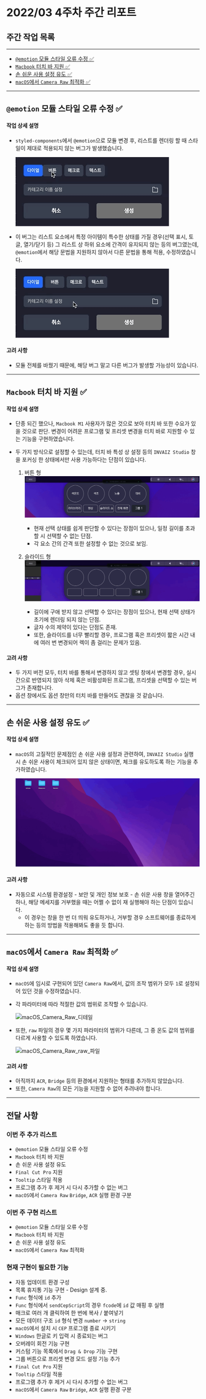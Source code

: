 # 2022/03 4주차 주간 리포트

## 주간 작업 목록

---

- [`@emotion` 모듈 스타일 오류 수정 ✅](#emotion-모듈-스타일-오류-수정-)
- [`Macbook` 터치 바 지원 ✅](#macbook-터치-바-지원-)
- [손 쉬운 사용 설정 유도 ✅](#손-쉬운-사용-설정-유도-)
- [`macOS`에서 `Camera Raw` 최적화 ✅](#macos에서-camera-raw-최적화-)

---

## `@emotion` 모듈 스타일 오류 수정 ✅

#### 작업 상세 설명

- `styled-components`에서 `@emotion`으로 모듈 변경 후, 리스트를 렌더링 할 때 스타일이 제대로 적용되지 않는 버그가 발생했습니다.

  ![리스트_스타일_버그](./assets/리스트_스타일_버그.gif)

- 이 버그는 리스트 요소에서 특정 아이템이 특수한 상태를 가질 경우(선택 표시, 토글, 열기/닫기 등) 그 리스트 상 하위 요소에 간격이 유지되지 않는 등의 버그였는데, `@emotion`에서 해당 문법을 지원하지 않아서 다른 문법을 통해 적용, 수정하였습니다.

  ![리스트_스타일_버그_수정](./assets/리스트_스타일_버그_수정.gif)

#### 고려 사항

- 모듈 전체를 바꿨기 때문에, 해당 버그 말고 다른 버그가 발생할 가능성이 있습니다.

---

## `Macbook` 터치 바 지원 ✅

#### 작업 상세 설명

- 단종 되긴 했으나, `Macbook M1` 사용자가 많은 것으로 보아 터치 바 또한 수요가 있을 것으로 판단. 변경이 어려운 프로그램 및 프리셋 변경을 터치 바로 지원할 수 있는 기능을 구현하였습니다.
- 두 가지 방식으로 설정할 수 있는데, 터치 바 특성 상 설정 등의 `INVAIZ Studio` 창을 포커싱 한 상태에서만 사용 가능하다는 단점이 있습니다.

  1. 버튼 형
     ![터치_바_버튼형](./assets/터치_바_버튼형.gif)

     - 현재 선택 상태를 쉽게 판단할 수 있다는 장점이 있으나, 일정 길이를 초과할 시 선택할 수 없는 단점.
     - 각 요소 간의 간격 또한 설정할 수 없는 것으로 보임.

  2. 슬라이드 형
     ![터치_바_슬라이드형](./assets/터치_바_슬라이드형.gif)

     - 길이에 구애 받지 않고 선택할 수 있다는 장점이 있으나, 현재 선택 상태가 초기에 렌더링 되지 않는 단점.
     - 글자 수의 제약이 있다는 단점도 존재.
     - 또한, 슬라이드를 너무 빨리할 경우, 프로그램 혹은 프리셋이 짧은 시간 내에 여러 번 변경되어 렉이 좀 걸리는 문제가 있음.

#### 고려 사항

- 두 가지 버전 모두, 터치 바를 통해서 변경하지 않고 셋팅 창에서 변경할 경우, 실시간으로 반영되지 않아 삭제 혹은 비활성화된 프로그램, 프리셋을 선택할 수 있는 버그가 존재합니다.
- 옵션 창에서도 옵션 창만의 터치 바를 만들어도 괜찮을 것 같습니다.

---

## 손 쉬운 사용 설정 유도 ✅

#### 작업 상세 설명

- `macOS`의 고질적인 문제점인 손 쉬운 사용 설정과 관련하여, `INVAIZ Studio` 실행 시 손 쉬운 사용이 체크되어 있지 않은 상태이면, 체크를 유도하도록 하는 기능을 추가하였습니다.

  ![손_쉬운_사용_유도](./assets/손_쉬운_사용_유도.gif)

#### 고려 사항

- 자동으로 시스템 환경설정 - 보안 및 개인 정보 보호 - 손 쉬운 사용 창을 열어주긴 하나, 해당 메세지를 거부했을 때는 어쩔 수 없이 재 실행해야 하는 단점이 있습니다.
  - 이 경우는 창을 한 번 더 띄워 유도하거나, 거부할 경우 소프트웨어를 종료하게 하는 등의 방법을 적용해봐도 좋을 듯 합니다.

---

## `macOS`에서 `Camera Raw` 최적화 ✅

#### 작업 상세 설명

- `macOS`에 임시로 구현되어 있던 `Camera Raw`에서, 값의 조작 범위가 모두 `1`로 설정되어 있던 것을 수정하였습니다.
- 각 파라미터에 따라 적절한 값의 범위로 조작할 수 있습니다.

  ![macOS_Camera_Raw_디테일](./assets/macOS_Camera_Raw_디테일.gif)

- 또한, `raw` 파일의 경우 몇 가지 파라미터의 범위가 다른데, 그 중 온도 값의 범위를 다르게 사용할 수 있도록 하였습니다.

  ![macOS_Camera_Raw_raw_파일](./assets/macOS_Camera_Raw_raw_파일.gif)

#### 고려 사항

- 아직까지 `ACR`, `Bridge` 등의 환경에서 지원하는 형태를 추가하지 않았습니다.
- 또한, `Camera Raw`의 모든 기능을 지원할 수 없어 추려내야 합니다.

---

## 전달 사항

### 이번 주 추가 리스트

- `@emotion` 모듈 스타일 오류 수정
- `Macbook` 터치 바 지원
- 손 쉬운 사용 설정 유도
- `Final Cut Pro` 지원
- `Tooltip` 스타일 적용
- 프로그램 추가 후 제거 시 다시 추가할 수 없는 버그
- `macOS`에서 `Camera Raw` `Bridge`, `ACR` 실행 환경 구분

### 이번 주 구현 리스트

- `@emotion` 모듈 스타일 오류 수정
- `Macbook` 터치 바 지원
- 손 쉬운 사용 설정 유도
- `macOS`에서 `Camera Raw` 최적화

### 현재 구현이 필요한 기능

- 자동 업데이트 환경 구성
- 목록 휴지통 기능 구현 - Design 설계 중.
- `Func` 형식에 `id` 추가
- `Func` 형식에서 `sendCepScript`의 경우 `fcode`에 `id` 값 매핑 후 실행
- 매크로 여러 개 클릭하여 한 번에 복사 / 붙여넣기
- 모든 데이터 구조 `id` 형식 변경 `number` -> `string`
- `macOS`에서 설치 시 `CEP` 프로그램 종료 시키기
- `Windows` 한글로 키 입력 시 종료되는 버그
- 오버레이 회전 기능 구현
- 커스텀 기능 목록에서 `Drag & Drop` 기능 구현
- 그룹 버튼으로 프리셋 변경 모드 설정 기능 추가
- `Final Cut Pro` 지원
- `Tooltip` 스타일 적용
- 프로그램 추가 후 제거 시 다시 추가할 수 없는 버그
- `macOS`에서 `Camera Raw` `Bridge`, `ACR` 실행 환경 구분
